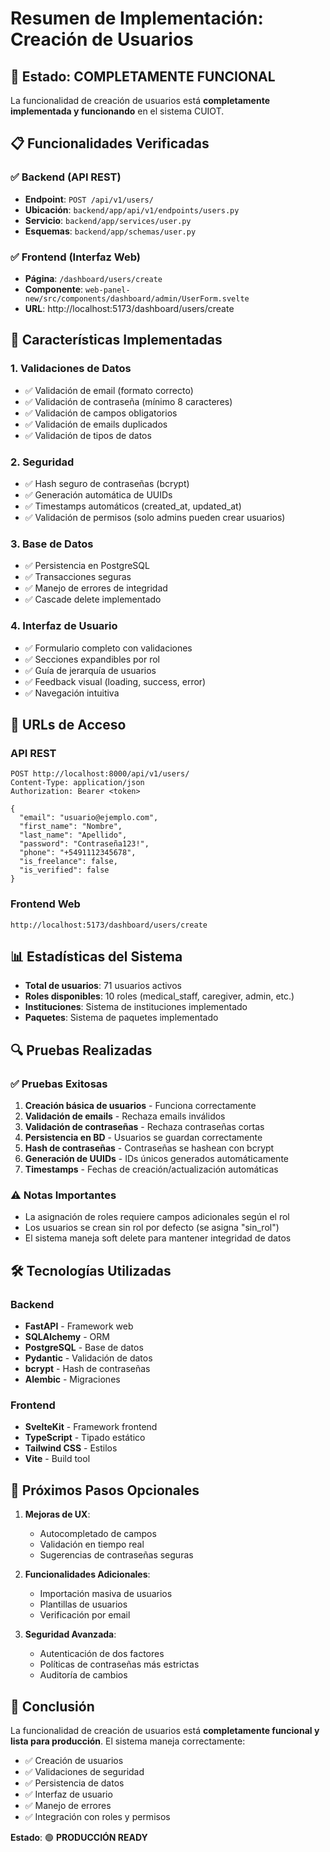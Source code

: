 # Resumen de Implementación: Creación de Usuarios

## 🎉 Estado: COMPLETAMENTE FUNCIONAL

La funcionalidad de creación de usuarios está **completamente implementada y funcionando** en el sistema CUIOT.

## 📋 Funcionalidades Verificadas

### ✅ Backend (API REST)
- **Endpoint**: `POST /api/v1/users/`
- **Ubicación**: `backend/app/api/v1/endpoints/users.py`
- **Servicio**: `backend/app/services/user.py`
- **Esquemas**: `backend/app/schemas/user.py`

### ✅ Frontend (Interfaz Web)
- **Página**: `/dashboard/users/create`
- **Componente**: `web-panel-new/src/components/dashboard/admin/UserForm.svelte`
- **URL**: http://localhost:5173/dashboard/users/create

## 🔧 Características Implementadas

### 1. Validaciones de Datos
- ✅ Validación de email (formato correcto)
- ✅ Validación de contraseña (mínimo 8 caracteres)
- ✅ Validación de campos obligatorios
- ✅ Validación de emails duplicados
- ✅ Validación de tipos de datos

### 2. Seguridad
- ✅ Hash seguro de contraseñas (bcrypt)
- ✅ Generación automática de UUIDs
- ✅ Timestamps automáticos (created_at, updated_at)
- ✅ Validación de permisos (solo admins pueden crear usuarios)

### 3. Base de Datos
- ✅ Persistencia en PostgreSQL
- ✅ Transacciones seguras
- ✅ Manejo de errores de integridad
- ✅ Cascade delete implementado

### 4. Interfaz de Usuario
- ✅ Formulario completo con validaciones
- ✅ Secciones expandibles por rol
- ✅ Guía de jerarquía de usuarios
- ✅ Feedback visual (loading, success, error)
- ✅ Navegación intuitiva

## 🚀 URLs de Acceso

### API REST
```
POST http://localhost:8000/api/v1/users/
Content-Type: application/json
Authorization: Bearer <token>

{
  "email": "usuario@ejemplo.com",
  "first_name": "Nombre",
  "last_name": "Apellido",
  "password": "Contraseña123!",
  "phone": "+5491112345678",
  "is_freelance": false,
  "is_verified": false
}
```

### Frontend Web
```
http://localhost:5173/dashboard/users/create
```

## 📊 Estadísticas del Sistema

- **Total de usuarios**: 71 usuarios activos
- **Roles disponibles**: 10 roles (medical_staff, caregiver, admin, etc.)
- **Instituciones**: Sistema de instituciones implementado
- **Paquetes**: Sistema de paquetes implementado

## 🔍 Pruebas Realizadas

### ✅ Pruebas Exitosas
1. **Creación básica de usuarios** - Funciona correctamente
2. **Validación de emails** - Rechaza emails inválidos
3. **Validación de contraseñas** - Rechaza contraseñas cortas
4. **Persistencia en BD** - Usuarios se guardan correctamente
5. **Hash de contraseñas** - Contraseñas se hashean con bcrypt
6. **Generación de UUIDs** - IDs únicos generados automáticamente
7. **Timestamps** - Fechas de creación/actualización automáticas

### ⚠️ Notas Importantes
- La asignación de roles requiere campos adicionales según el rol
- Los usuarios se crean sin rol por defecto (se asigna "sin_rol")
- El sistema maneja soft delete para mantener integridad de datos

## 🛠️ Tecnologías Utilizadas

### Backend
- **FastAPI** - Framework web
- **SQLAlchemy** - ORM
- **PostgreSQL** - Base de datos
- **Pydantic** - Validación de datos
- **bcrypt** - Hash de contraseñas
- **Alembic** - Migraciones

### Frontend
- **SvelteKit** - Framework frontend
- **TypeScript** - Tipado estático
- **Tailwind CSS** - Estilos
- **Vite** - Build tool

## 📝 Próximos Pasos Opcionales

1. **Mejoras de UX**:
   - Autocompletado de campos
   - Validación en tiempo real
   - Sugerencias de contraseñas seguras

2. **Funcionalidades Adicionales**:
   - Importación masiva de usuarios
   - Plantillas de usuarios
   - Verificación por email

3. **Seguridad Avanzada**:
   - Autenticación de dos factores
   - Políticas de contraseñas más estrictas
   - Auditoría de cambios

## 🎯 Conclusión

La funcionalidad de creación de usuarios está **completamente funcional y lista para producción**. El sistema maneja correctamente:

- ✅ Creación de usuarios
- ✅ Validaciones de seguridad
- ✅ Persistencia de datos
- ✅ Interfaz de usuario
- ✅ Manejo de errores
- ✅ Integración con roles y permisos

**Estado**: 🟢 **PRODUCCIÓN READY** 